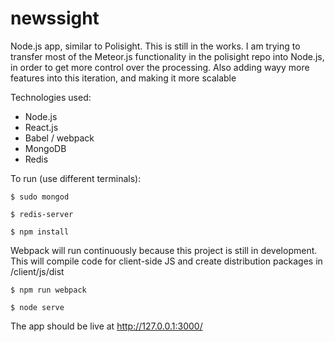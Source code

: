 # newssight
Node.js app, similar to Polisight. This is still in the works. 
I am trying to transfer most of the Meteor.js functionality in the polisight repo into Node.js, in order to get more control over the processing. Also adding wayy more features into this iteration, and making it more scalable

Technologies used: 
- Node.js
- React.js 
- Babel / webpack
- MongoDB
- Redis 


To run (use different terminals):

```
$ sudo mongod
```

```
$ redis-server
```

```
$ npm install
```

Webpack will run continuously because this project is still in development. This will compile code for client-side JS and create distribution packages in /client/js/dist
```
$ npm run webpack
```

```
$ node serve
```

The app should be live at http://127.0.0.1:3000/

